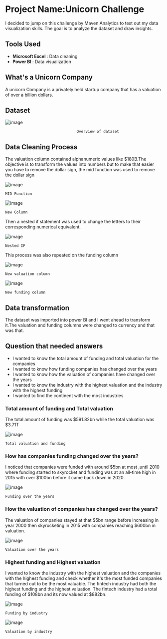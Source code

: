 # Project Name:Unicorn Challenge

I decided to jump on this challenge by Maven Analytics to test out my data visualization skills. The goal is to analyze the dataset and draw insights.
## Tools Used
* **Microsoft Excel** : Data cleaning
* **Power BI** : Data visualization

## What's a Unicorn Company
A unicorn Company is a privately held startup company that has a valuation of over a billion dollars.

## Dataset

![image](https://user-images.githubusercontent.com/109159668/180643852-f38c7df6-f187-4feb-ab67-1ec0df79184a.png)

                                    Overview of dataset

## Data Cleaning Process
The valuation column contained alphanumeric values like $180B.The objective is to transform the values into numbers but to make that easier you have to remove the dollar sign, the mid function was used to remove the dollar sign

![image](https://user-images.githubusercontent.com/109159668/180643989-b974166a-5c4d-4ce9-90f0-2cb047da28e5.png)
  
    MID Function

![image](https://user-images.githubusercontent.com/109159668/180644006-11d27dca-a0d7-4415-af97-e98d05629c21.png)

    New Column

Then a nested if statement was used to change the letters to their corresponding numerical equivalent.

![image](https://user-images.githubusercontent.com/109159668/180644059-3221f76b-0293-4ea0-bab5-d38bcf757d6f.png)
    
    Nested IF

This process was also repeated on the funding column

![image](https://user-images.githubusercontent.com/109159668/180644092-7958c682-ccb4-4447-be93-af714a9e2197.png)

    New valuation column

![image](https://user-images.githubusercontent.com/109159668/180644124-d325463c-94f3-451a-acc1-3a8b7a487bf2.png)

    New funding column  

## Data transformation
The dataset was imported into power BI and I went ahead to transform it.The valuation and funding columns were changed to currency and that was that.

## Question that needed answers
* I wanted to know the total amount of funding and total valuation for the companies
* I wanted to know how funding companies has changed over the years
* I wanted to know how the valuation of companies have changed over the years
* I wanted to know the industry with the highest valuation and the industry with the highest funding
* I wanted to find the continent with the most industries

### Total amount of funding and Total valuation
The total amount of funding was $591.82bn while the total valuation was $3.71T

![image](https://user-images.githubusercontent.com/109159668/180644267-280a728a-a771-43fb-9efe-d3a465a59f67.png)

    Total valuation and funding

### How has companies funding changed over the years?
I noticed that companies were funded with around $5bn at most ,until 2010 where funding started to skyrocket and funding was at an all-time high in 2015 with over $100bn before it came back down in 2020.

![image](https://user-images.githubusercontent.com/109159668/180644310-3a90fc91-b702-4e9c-8efb-5fcd2618680f.png)

    Funding over the years

### How the valuation of companies has changed over the years?
The valuation of companies stayed at that $5bn range before increasing in year 2000 then skyrocketing in 2015 with companies reaching $600bn in valuation.

![image](https://user-images.githubusercontent.com/109159668/180644329-51eb43b6-6e24-42da-9303-564f549b3704.png)

    Valuation over the years

### Highest funding and Highest valuation
I wanted to know the industry with the highest valuation and the companies with the highest funding and check whether it's the most funded companies that turned out to be the most valuable.
The fintech industry had both the highest funding and the highest valuation. The fintech industry had a total funding of $108bn and its now valued at $882bn.

![image](https://user-images.githubusercontent.com/109159668/180644377-6b77050a-ea13-4338-a809-13852c130fdc.png)

    Funding by industry

![image](https://user-images.githubusercontent.com/109159668/180644390-548b7210-01ca-43f9-859b-4d100495fb8e.png)

    Valuation by industry








